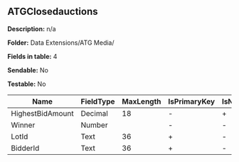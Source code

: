 ## ATGClosedauctions

**Description:** n/a

**Folder:** Data Extensions/ATG Media/

**Fields in table:** 4

**Sendable:** No

**Testable:** No

| Name | FieldType | MaxLength | IsPrimaryKey | IsNullable | DefaultValue |
| --- | --- | --- | --- | --- | --- |
| HighestBidAmount | Decimal | 18 | - | + |  |
| Winner | Number |  | - | - |  |
| LotId | Text | 36 | + | - |  |
| BidderId | Text | 36 | + | - |  |
